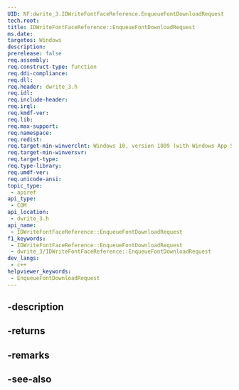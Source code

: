```yaml
---
UID: NF:dwrite_3.IDWriteFontFaceReference.EnqueueFontDownloadRequest
tech.root: 
title: IDWriteFontFaceReference::EnqueueFontDownloadRequest
ms.date: 
targetos: Windows
description: 
prerelease: false
req.assembly: 
req.construct-type: function
req.ddi-compliance: 
req.dll: 
req.header: dwrite_3.h
req.idl: 
req.include-header: 
req.irql: 
req.kmdf-ver: 
req.lib: 
req.max-support: 
req.namespace: 
req.redist: 
req.target-min-winverclnt: Windows 10, version 1809 (with Windows App SDK 0.5 or later)
req.target-min-winversvr: 
req.target-type: 
req.type-library: 
req.umdf-ver: 
req.unicode-ansi: 
topic_type:
 - apiref
api_type:
 - COM
api_location:
 - dwrite_3.h
api_name:
 - IDWriteFontFaceReference::EnqueueFontDownloadRequest
f1_keywords:
 - IDWriteFontFaceReference::EnqueueFontDownloadRequest
 - dwrite_3/IDWriteFontFaceReference::EnqueueFontDownloadRequest
dev_langs:
 - c++
helpviewer_keywords:
 - EnqueueFontDownloadRequest
---
```


## -description

## -returns

## -remarks

## -see-also

